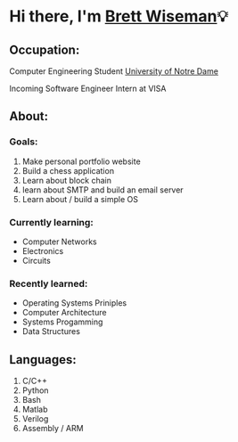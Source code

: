 Hi there, I'm [Brett Wiseman][linkedin]:bulb:
==

Occupation:
--
Computer Engineering Student [University of Notre Dame][UND]

Incoming Software Engineer Intern at VISA

About:
--

### Goals:
1. Make personal portfolio website
2. Build a chess application
3. Learn about block chain
4. learn about SMTP and build an email server
5. Learn about / build a simple OS

### Currently learning:
* Computer Networks
* Electronics
* Circuits

### Recently learned:
* Operating Systems Priniples
* Computer Architecture
* Systems Progamming
* Data Structures


Languages:
--
1. C/C++
2. Python
3. Bash
4. Matlab
5. Verilog
6. Assembly / ARM
<!---
bwiseman77/bwiseman77 is a ✨ special ✨ repository because its `README.md` (this file) appears on your GitHub profile.
You can click the Preview link to take a look at your changes.
--->

[linkedin]: https://www.linkedin.com/in/brett-wiseman77/
[UND]: https://cse.nd.edu/
